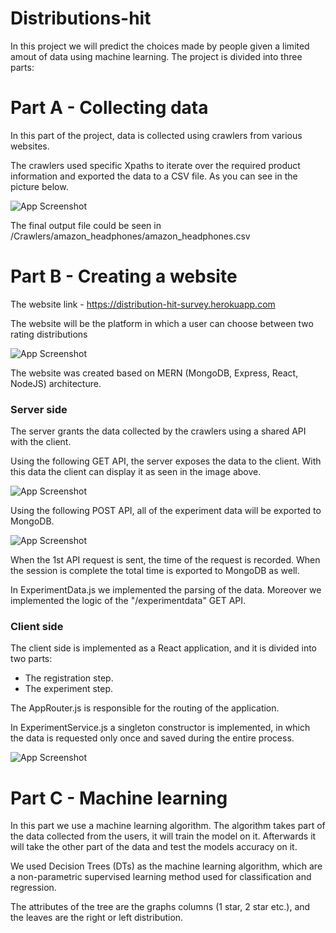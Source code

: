 
# Distributions-hit


In this project we will predict the choices made by people given a limited amout of data using machine learning.
The project is divided into three parts: 

# Part A - Collecting  data
In this part of the project, data is collected using crawlers from various websites.

The crawlers used specific Xpaths to iterate over the required product information and exported the data to a CSV file.
As you can see in the picture below.





![App Screenshot](https://i.imgur.com/MLfpcNp.png)

The final output file could be seen in /Crawlers/amazon_headphones/amazon_headphones.csv


# Part B - Creating a website
The website link - https://distribution-hit-survey.herokuapp.com

The website will be the platform in which a user can choose between two rating distributions  

![App Screenshot](https://i.imgur.com/Hd6AI47.png)

The website was created based on MERN (MongoDB, Express, React, NodeJS) architecture.

### Server side
The server grants the data collected by the crawlers using a shared API with the client.

Using the following GET API, the server exposes the data to the client. With this data the client can display it as seen in the image above.

![App Screenshot](https://i.imgur.com/8oi6FdS.png)

Using the following POST API, all of the experiment data will be exported to MongoDB.

![App Screenshot](https://i.imgur.com/PZTA9eA.png)

When the 1st API request is sent, the time of the request is recorded. When the session is complete the total time is exported to MongoDB as well.

In ExperimentData.js we implemented the parsing of the data. Moreover we implemented the logic of the "/experimentdata" GET API.

### Client side
The client side is implemented as a React application, and it is divided into two parts:

* The registration step.
* The experiment step.

The AppRouter.js is responsible for the routing of the application.

In ExperimentService.js a singleton constructor is implemented, in which the data is requested only once and saved during the entire process.

![App Screenshot](https://i.imgur.com/lG4jWY5.png)

# Part C - Machine learning
In this part we use a machine learning algorithm. The algorithm takes part of the data collected from the users, it will train the model on it. Afterwards it will take the other part of the data and test the models accuracy on it.

We used Decision Trees (DTs) as the machine learning algorithm, which are a non-parametric supervised learning method used for classification and regression.

The attributes of the tree are the graphs columns (1 star, 2 star etc.), and the leaves are the right or left distribution.
